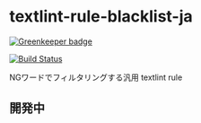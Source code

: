 # textlint-rule-blacklist-ja

[![Greenkeeper badge](https://badges.greenkeeper.io/hakatashi/textlint-rule-blacklist-ja.svg)](https://greenkeeper.io/)

[travis-image]: https://travis-ci.org/hakatashi/textlint-rule-blacklist-ja.svg?branch=master
[travis-url]: https://travis-ci.org/hakatashi/textlint-rule-blacklist-ja

[![Build Status][travis-image]][travis-url]

NGワードでフィルタリングする汎用 textlint rule

## **開発中**
